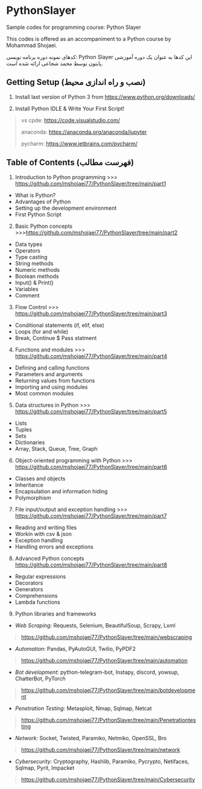 # PythonSlayer

Sample codes for programming course: Python Slayer

This codes is offered as an accompaniment to a Python course by Mohammad Shojaei.


کدهای نمونه دوره برنامه نویسی: Python Slayer
  این کدها به عنوان یک دوره آموزشی پایتون توسط محمد شجاعی ارائه شده است.


Getting Setup (نصب و راه اندازی محیط)
-------------

1) Install last version of Python 3 from https://www.python.org/downloads/

2) Install Python IDLE & Write Your First Script! 
> vs cpde: https://code.visualstudio.com/
> 
> anaconda: https://anaconda.org/anaconda/jupyter
> 
> pycharm: https://www.jetbrains.com/pycharm/

Table of Contents (فهرست مطالب)
-------------
1. Introduction to Python programming >>> https://github.com/mshojaei77/PythonSlayer/tree/main/part1
- What is Python?
- Advantages of Python
- Setting up the development environment
- First Python Script 

2. Basic Python concepts >>>https://github.com/mshojaei77/PythonSlayer/tree/main/part2
- Data types 
- Operators
- Type casting
- String methods
- Numeric methods
- Boolean methods
- Input() & Print()
- Variables
- Comment

3. Flow Control >>> https://github.com/mshojaei77/PythonSlayer/tree/main/part3
- Conditional statements (if, elif, else)
- Loops (for and while)
- Break, Continue $ Pass statment

4. Functions and modules >>> https://github.com/mshojaei77/PythonSlayer/tree/main/part4
- Defining and calling functions
- Parameters and arguments
- Returning values from functions
- Importing and using modules
- Most common modules

5. Data structures in Python >>> https://github.com/mshojaei77/PythonSlayer/tree/main/part5
- Lists
- Tuples
- Sets
- Dictionaries
- Array, Stack, Queue, Tree, Graph

6. Object-oriented programming with Python >>> https://github.com/mshojaei77/PythonSlayer/tree/main/part6
- Classes and objects
- Inheritance
- Encapsulation and information hiding
- Polymorphism

7. File input/output and exception handling >>> https://github.com/mshojaei77/PythonSlayer/tree/main/part7
- Reading and writing files
- Workin with csv & json
- Exception handling
- Handling errors and exceptions

8. Advanced Python concepts https://github.com/mshojaei77/PythonSlayer/tree/main/part8
- Regular expressions
- Decorators
- Generators
- Comprehensions
- Lambda functions

9. Python libraries and frameworks 
- *Web Scraping:* Requests, Selenium, BeautifulSoup, Scrapy, Lxml 
> https://github.com/mshojaei77/PythonSlayer/tree/main/webscraping
- *Automation:* Pandas, PyAutoGUI, Twilio, PyPDF2 
> https://github.com/mshojaei77/PythonSlayer/tree/main/automation
- *Bot development:* python-telegram-bot, Instapy, discord, yowsup, ChatterBot, PyTorch 
> https://github.com/mshojaei77/PythonSlayer/tree/main/botdevelopment
- *Penetration Testing:* Metasploit, Nmap, Sqlmap, Netcat
> https://github.com/mshojaei77/PythonSlayer/tree/main/Penetrationtesting
- *Network:* Socket, Twisted, Paramiko, Netmiko, OpenSSL, Bro
> https://github.com/mshojaei77/PythonSlayer/tree/main/network
- *Cybersecurity:* Cryptography, Hashlib, Paramiko, Pycrypto, Netifaces, Sqlmap, Pyrit, Impacket
> https://github.com/mshojaei77/PythonSlayer/tree/main/Cybersecurity

